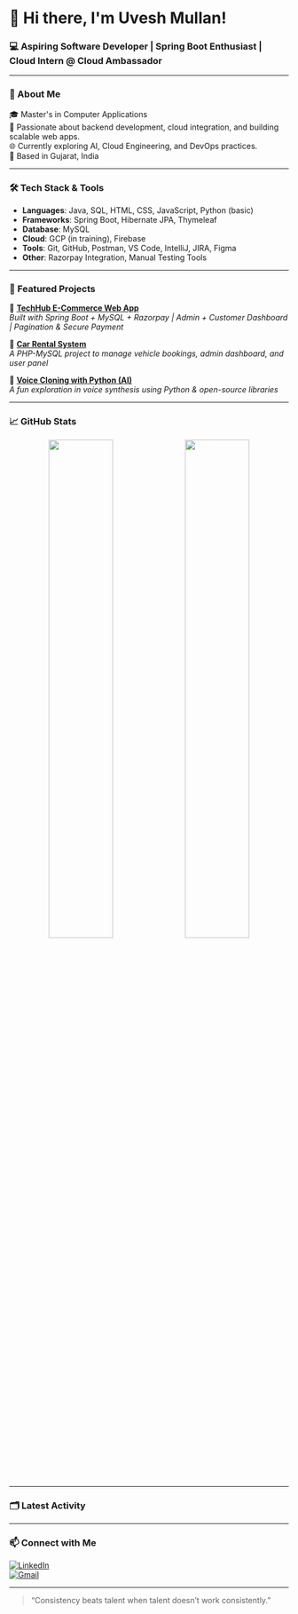 # 👋 Hi there, I'm Uvesh Mullan!  
### 💻 Aspiring Software Developer | Spring Boot Enthusiast | Cloud Intern @ Cloud Ambassador

---

### 🚀 About Me
🎓 Master's in Computer Applications  
💼 Passionate about backend development, cloud integration, and building scalable web apps.  
🌐 Currently exploring AI, Cloud Engineering, and DevOps practices.  
📍 Based in Gujarat, India

---

### 🛠️ Tech Stack & Tools

- **Languages**: Java, SQL, HTML, CSS, JavaScript, Python (basic)
- **Frameworks**: Spring Boot, Hibernate JPA, Thymeleaf
- **Database**: MySQL
- **Cloud**: GCP (in training), Firebase
- **Tools**: Git, GitHub, Postman, VS Code, IntelliJ, JIRA, Figma
- **Other**: Razorpay Integration, Manual Testing Tools

---

### 📌 Featured Projects

🔹 **[TechHub E-Commerce Web App](https://github.com/Uvesh77/TechHub-Ecommerce)**  
_Built with Spring Boot + MySQL + Razorpay | Admin + Customer Dashboard | Pagination & Secure Payment_  

🔹 **[Car Rental System](https://github.com/Uvesh77/Car-Rental-System)**  
_A PHP-MySQL project to manage vehicle bookings, admin dashboard, and user panel_

🔹 **[Voice Cloning with Python (AI)](https://github.com/Uvesh77/Voice-Cloning-AI)**  
_A fun exploration in voice synthesis using Python & open-source libraries_

---

### 📈 GitHub Stats

<p align="center">
  <img width="48%" src="https://github-readme-stats.vercel.app/api?username=Uvesh77&show_icons=true&theme=radical" />
  <img width="48%" src="https://github-readme-streak-stats.herokuapp.com/?user=Uvesh77&theme=radical" />
</p>

---

### 🗂️ Latest Activity
<!--START_SECTION:activity-->
<!--END_SECTION:activity-->

---

### 📫 Connect with Me

[![LinkedIn](https://img.shields.io/badge/LinkedIn-blue?logo=linkedin&style=flat-square)](https://www.linkedin.com/in/uvesh-mullan-434161257)  
[![Gmail](https://img.shields.io/badge/Gmail-red?logo=gmail&style=flat-square)](mailto:uvesh.mullan01@gmail.com)

---

> “Consistency beats talent when talent doesn’t work consistently.”

